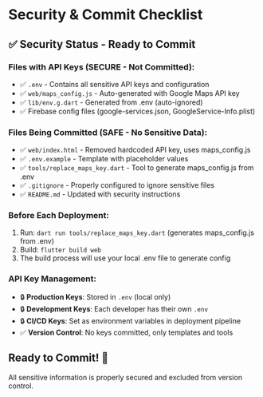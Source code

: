 # Security & Commit Checklist

## ✅ Security Status - Ready to Commit

### Files with API Keys (SECURE - Not Committed):
- ✅ `.env` - Contains all sensitive API keys and configuration
- ✅ `web/maps_config.js` - Auto-generated with Google Maps API key
- ✅ `lib/env.g.dart` - Generated from .env (auto-ignored)
- ✅ Firebase config files (google-services.json, GoogleService-Info.plist)

### Files Being Committed (SAFE - No Sensitive Data):
- ✅ `web/index.html` - Removed hardcoded API key, uses maps_config.js
- ✅ `.env.example` - Template with placeholder values
- ✅ `tools/replace_maps_key.dart` - Tool to generate maps_config.js from .env
- ✅ `.gitignore` - Properly configured to ignore sensitive files
- ✅ `README.md` - Updated with security instructions

### Before Each Deployment:
1. Run: `dart run tools/replace_maps_key.dart` (generates maps_config.js from .env)
2. Build: `flutter build web`
3. The build process will use your local .env file to generate config

### API Key Management:
- 🔒 **Production Keys**: Stored in `.env` (local only)
- 🔒 **Development Keys**: Each developer has their own `.env`
- 🔒 **CI/CD Keys**: Set as environment variables in deployment pipeline
- ✅ **Version Control**: No keys committed, only templates and tools

## Ready to Commit! 🚀

All sensitive information is properly secured and excluded from version control.